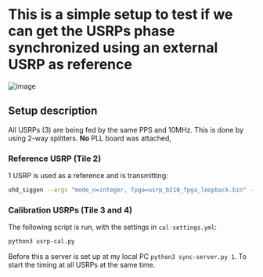 # This is a simple setup to test if we can get the USRPs phase synchronized using an external USRP as reference

![image](https://github.com/techtile-by-dramco/experiments/assets/8626571/1db06b0d-3859-4b75-bd3f-593b0993bf9e)



## Setup description


All USRPs (3) are being fed by the same PPS and 10MHz. This is done by using 2-way splitters.
**No** PLL board was attached,

### Reference USRP (Tile 2)

1 USRP is used as a reference and is transmitting:
```sh
uhd_siggen --args "mode_n=integer, fpga=usrp_b210_fpga_loopback.bin" --freq 1e9 --clock-source 'external' --sync 'pps' --const -g 70 --offset 0
```

### Calibration USRPs (Tile 3 and 4)

The following script is run, with the settings in `cal-settings.yml`:

```sh
python3 usrp-cal.py
```

Before this a server is set up at my local PC `python3 sync-server.py 1`. To start the timing at all USRPs at the same time.
